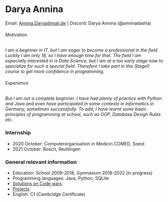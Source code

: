 # Darya Annina

Email: Annina.Darya@mail.de | Discord: Darya Annina (@anninadasha)

###### Motivation

*I am a beginner in IT, but I am eager to become a professional in the field. Luckily I am only 18, so I have enough time for that. The field I am especially interested in is Data Science, but I am at a too early stage now to specialize for such a special field. Therefore I take part in this Stage0 course to get more confidence in programming.* 

###### Experience

*But I am not a complete beginner. I have had plenty of practice with Python and Java and even have participated in some contests in Informatics in Germany, sometimes successfully. To add, I have learnt some basic principles of programming at school, such as OOP, Database Design Rules etc.*  

### Internship

- 2020 October: Computerorganisation in Medicin COMED, Soest
- 2021 October: Bosch, Reutlingen

### General relevant information

- Education: School 2009-2018, Gymnasium 2018-2022 (in progress)
- Programming languages: Java, Python, SQLite
- [Solutions on Code wars](https://www.codewars.com/users/anninadasha/completed_solutions)
- [Projects]()
- English: C1 (Cambridge Certificate)
